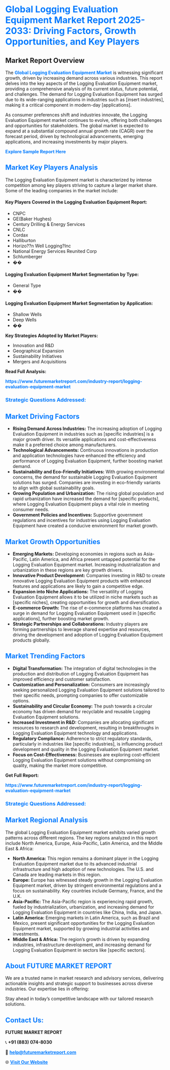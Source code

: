 <h1 style="color: #007BFF;">Global Logging Evaluation Equipment Market Report 2025-2033: Driving Factors, Growth Opportunities, and Key Players</h1>

<section id="overview">
<h2>Market Report Overview</h2>
<p>The <a href="https://www.futuremarketreport.com/industry-report/logging-evaluation-equipment-market" style="color: #007BFF; text-decoration: none;"><strong>Global Logging Evaluation Equipment Market</strong></a> is witnessing significant growth, driven by increasing demand across various industries. This report delves into the key aspects of the Logging Evaluation Equipment market, providing a comprehensive analysis of its current status, future potential, and challenges. The demand for Logging Evaluation Equipment has surged due to its wide-ranging applications in industries such as [insert industries], making it a critical component in modern-day [applications].</p>
<p>As consumer preferences shift and industries innovate, the Logging Evaluation Equipment market continues to evolve, offering both challenges and opportunities for stakeholders. The global market is expected to expand at a substantial compound annual growth rate (CAGR) over the forecast period, driven by technological advancements, emerging applications, and increasing investments by major players.</p>
</section>

<section id="overview">
<p><a href="https://www.futuremarketreport.com/request-sample/reportId=118270" style="color: #007BFF; text-decoration: none;"><strong>Explore Sample Report Here</strong></a></p>
</section>

<section id="key-players">
<h2 style="color: #007BFF;">Market Key Players Analysis</h2>
<p>The Logging Evaluation Equipment market is characterized by intense competition among key players striving to capture a larger market share. Some of the leading companies in the market include:</p>
<h4>Key Players Covered in the Logging Evaluation Equipment Report:</h4>
<ul><li>CNPC</li><li>GE(Baker Hughes)</li><li>Century Drilling &amp; Energy Services</li><li>CNLC</li><li>Cordax</li><li>Halliburton</li><li>Horizo??n Well Logging?Inc</li><li>National Energy Services Reunited Corp</li><li>Schlumberger</li><li>��</li></ul>
<h4>Logging Evaluation Equipment Market Segmentation by Type:</h4>
<ul><li>General Type</li><li>��</li></ul>

<h4>Logging Evaluation Equipment Market Segmentation by Application:</h4>
<ul><li>Shallow Wells</li><li>Deep Wells</li><li>��</li></ul>
<p><strong>Key Strategies Adopted by Market Players:</strong></p>
<ul>
<li>Innovation and R&D</li>
<li>Geographical Expansion</li>
<li>Sustainability Initiatives</li>
<li>Mergers and Acquisitions</li>
</ul>
</section>

<section>
<p><strong>Read Full Analysis: </strong></p><a href="https://www.futuremarketreport.com/industry-report/logging-evaluation-equipment-market" style="color: #007BFF; text-decoration: none;"><strong>https://www.futuremarketreport.com/industry-report/logging-evaluation-equipment-market</strong></a>
<h3 style="color: #007BFF;">Strategic Questions Addressed:</h3>
</section>

<section id="driving-factors">
<h2 style="color: #007BFF;">Market Driving Factors</h2>
<ul>
<li><strong>Rising Demand Across Industries:</strong> The increasing adoption of Logging Evaluation Equipment in industries such as [specific industries] is a major growth driver. Its versatile applications and cost-effectiveness make it a preferred choice among manufacturers.</li>
<li><strong>Technological Advancements:</strong> Continuous innovations in production and application technologies have enhanced the efficiency and performance of Logging Evaluation Equipment, further boosting market demand.</li>
<li><strong>Sustainability and Eco-Friendly Initiatives:</strong> With growing environmental concerns, the demand for sustainable Logging Evaluation Equipment solutions has surged. Companies are investing in eco-friendly variants to align with global sustainability goals.</li>
<li><strong>Growing Population and Urbanization:</strong> The rising global population and rapid urbanization have increased the demand for [specific products], where Logging Evaluation Equipment plays a vital role in meeting consumer needs.</li>
<li><strong>Government Policies and Incentives:</strong> Supportive government regulations and incentives for industries using Logging Evaluation Equipment have created a conducive environment for market growth.</li>
</ul>
</section>

<section id="growth-opportunities">
<h2 style="color: #007BFF;">Market Growth Opportunities</h2>
<ul>
<li><strong>Emerging Markets:</strong> Developing economies in regions such as Asia-Pacific, Latin America, and Africa present untapped potential for the Logging Evaluation Equipment market. Increasing industrialization and urbanization in these regions are key growth drivers.</li>
<li><strong>Innovative Product Development:</strong> Companies investing in R&D to create innovative Logging Evaluation Equipment products with enhanced features and applications are likely to gain a competitive edge.</li>
<li><strong>Expansion into Niche Applications:</strong> The versatility of Logging Evaluation Equipment allows it to be utilized in niche markets such as [specific niches], creating opportunities for growth and diversification.</li>
<li><strong>E-commerce Growth:</strong> The rise of e-commerce platforms has created a surge in demand for Logging Evaluation Equipment used in [specific applications], further boosting market growth.</li>
<li><strong>Strategic Partnerships and Collaborations:</strong> Industry players are forming partnerships to leverage shared expertise and resources, driving the development and adoption of Logging Evaluation Equipment products globally.</li>
</ul>
</section>

<section id="trending-factors">
<h2 style="color: #007BFF;">Market Trending Factors</h2>
<ul>
<li><strong>Digital Transformation:</strong> The integration of digital technologies in the production and distribution of Logging Evaluation Equipment has improved efficiency and customer satisfaction.</li>
<li><strong>Customization and Personalization:</strong> Consumers are increasingly seeking personalized Logging Evaluation Equipment solutions tailored to their specific needs, prompting companies to offer customizable options.</li>
<li><strong>Sustainability and Circular Economy:</strong> The push towards a circular economy has driven demand for recyclable and reusable Logging Evaluation Equipment solutions.</li>
<li><strong>Increased Investment in R&D:</strong> Companies are allocating significant resources to research and development, resulting in breakthroughs in Logging Evaluation Equipment technology and applications.</li>
<li><strong>Regulatory Compliance:</strong> Adherence to strict regulatory standards, particularly in industries like [specific industries], is influencing product development and quality in the Logging Evaluation Equipment market.</li>
<li><strong>Focus on Cost-Effectiveness:</strong> Businesses are exploring cost-efficient Logging Evaluation Equipment solutions without compromising on quality, making the market more competitive.</li>
</ul>
</section>

<section>
<p><strong>Get Full Report: </strong></p><a href="https://www.futuremarketreport.com/industry-report/logging-evaluation-equipment-market" style="color: #007BFF; text-decoration: none;"><strong>https://www.futuremarketreport.com/industry-report/logging-evaluation-equipment-market</strong></a>
<h3 style="color: #007BFF;">Strategic Questions Addressed:</h3>
</section>


<section id="regional-analysis">
<h2 style="color: #007BFF;">Market Regional Analysis</h2>
<p>The global Logging Evaluation Equipment market exhibits varied growth patterns across different regions. The key regions analyzed in this report include North America, Europe, Asia-Pacific, Latin America, and the Middle East & Africa:</p>
<ul>
<li><strong>North America:</strong> This region remains a dominant player in the Logging Evaluation Equipment market due to its advanced industrial infrastructure and high adoption of new technologies. The U.S. and Canada are leading markets in this region.</li>
<li><strong>Europe:</strong> Europe has witnessed steady growth in the Logging Evaluation Equipment market, driven by stringent environmental regulations and a focus on sustainability. Key countries include Germany, France, and the U.K.</li>
<li><strong>Asia-Pacific:</strong> The Asia-Pacific region is experiencing rapid growth, fueled by industrialization, urbanization, and increasing demand for Logging Evaluation Equipment in countries like China, India, and Japan.</li>
<li><strong>Latin America:</strong> Emerging markets in Latin America, such as Brazil and Mexico, present significant opportunities for the Logging Evaluation Equipment market, supported by growing industrial activities and investments.</li>
<li><strong>Middle East & Africa:</strong> The region’s growth is driven by expanding industries, infrastructure development, and increasing demand for Logging Evaluation Equipment in sectors like [specific sectors].</li>
</ul>
</section>

<footer>
<h2 style="color: #007BFF;">About FUTURE MARKET REPORT</h2>
<p>We are a trusted name in market research and advisory services, delivering actionable insights and strategic support to businesses across diverse industries. Our expertise lies in offering:</p>

<p>Stay ahead in today’s competitive landscape with our tailored research solutions.</p>

<h2 style="color: #007BFF;">Contact Us:</h2>
<p><strong>FUTURE MARKET REPORT</strong></p>
<p>📞 <strong>+91 (883) 074-8030</strong></p>
<p>📧 <strong><a href="mailto:help@futuremarketreport.com" style="color: #007BFF;">help@futuremarketreport.com</a></strong></p>
<p>🌐 <strong><a href="https://www.futuremarketreport.com/" style="color: #007BFF;">Visit Our Website</a></strong></p>
</footer>